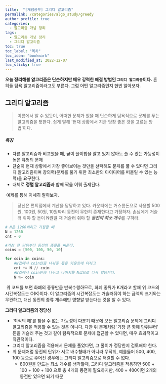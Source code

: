 ```yaml
---
title:  "[개념공부] 그리디 알고리즘"
permalink: /categories/algo_study/greedy
author_profile: true
categories:
  - 알고리즘 개념 정리
tags:
  - 알고리즘 개념 정리
  - 그리디 알고리즘
toc: true
toc_label: "목차"
toc_icon: "bookmark"
last_modified_at: 2022-12-07
toc_sticky: true 
---
```


 **오늘 정리해볼 알고리즘은 단순하지만 매우 강력한 해결 방법인 `그리디 알고리즘`이다.** 흔히들 탐욕 알고리즘이라고도 부른다. 그럼 어떤 알고리즘인지 한번 알아보자.



## 그리디 알고리즘

> 이름에서 알 수 있듯이, 어떠한 문제가 있을 때 단순하게 탐욕적으로 문제를 푸는 알고리즘을 뜻한다. 쉽게 말해 '현재 상황에서 지금 당장 좋은 것을 고르는 방법'이다.

##### 특징

- 다른 알고리즘과 비교했을 때, 굳이 풀이법을 알고 있지 않아도 풀 수 있는 가능성이 높은 유형의 문제
- 단순히 현재 상황에서 가장 좋아보이는 것만을 선택해도 문제를 풀 수 있다면 그리디 알고리즘이며 창의력(문제를 풀기 위한 최소한의 아이디어를 떠올릴 수 있는 능력)을 요구한다.
- 대체로 **정렬 알고리즘**과 함께 짝을 이뤄 출제된다.



​	예제를 통해 자세히 알아보자.

> 당신은 편의점에서 계산을 담당하고 있다. 카운터에는 거스름돈으로 사용할 500원, 100원, 50원, 10원짜리 동전이 무한히 존재한다고 가정하자. 손님에게 거슬러 줘야 할 돈이 N원일 때 거슬러 줘야 할 ***동전의 최소 개수***를 구하라.

``````python
# N은 1260이라고 가정할 때
N = 1260
cnt = 0

#가장 큰 단위부터 동전의 종류를 써준다.
coins = [500, 100, 50, 10]

for coin in coins:
	#N값에서 coin만큼 나눠준 몫을 카운트에 더하고
    cnt += N // coin
    #N값에서 coin만큼 나누고 나머지를 N값으로 다시 할당한다.
    N %= coin
``````

​	위 코드를 보면 화폐의 종류만큼 반복수행하므로, 화폐 종류가 K개라고 할때 위 코드의 시간복잡도는 O(K)이다. 이 알고리즘의 시간복잡도는 거슬러줘야 하는 금액의 크기와는 무관하고, 대신 동전의 종류 개수에만 영향알 받는다는 것을 알 수 있다.



**그리디 알고리즘의 정당성**

- '최적의 해'를 찾을 수 없는 가능성이 다분기 때문에 모든 알고리즘 문제에 그리디 알고리즘을 적용할 수 있는 것은 아니다. 다만 위 문제처럼 '가장 큰 화폐 단위부터' 돈을 거슬러 주는 것과 같이 탐욕적으로 문제에 접근할 수 있다면, 매우 효과적이고 직관적이다.
- 그리디 알고리즘을 적용해서 문제를 풀었다면, 그 풀이가 정당한지 검토해야 한다. 
- 위 문제처럼 동전의 단위가 서로 배수형태가 아니라 무작위, 예를들어 500, 400, 100 등으로 주어진 경우에는 그리디 알고리즘으로 해결할 수 없다.
  - 800원을 만드는 최소 개수를 생각할때, 그리디 알고리즘을 적용하면 500 + 100 + 100 + 100 으로 총 4개의 동전이 필요하지만, 400 + 400이면 2개의 동전만 있으면 되기 때문
